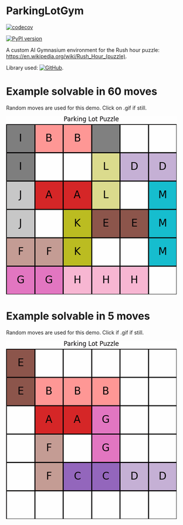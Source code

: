 # ParkingLotGym

[![codecov](https://codecov.io/gh/EvalVis/ParkingLotGym/branch/main/graph/badge.svg)](https://codecov.io/gh/EvalVis/ParkingLotGym)

[![PyPI version](https://badge.fury.io/py/ParkingLotGym.svg)](https://pypi.org/project/parkinglotgym/)

A custom AI Gymnasium environment for the Rush hour puzzle: https://en.wikipedia.org/wiki/Rush_Hour_(puzzle).

Library used: [![GitHub](https://img.shields.io/badge/GitHub-EvalVis/ParkingLot-black?style=flat&logo=github)](https://github.com/EvalVis/ParkingLot).

# Example solvable in 60 moves

Random moves are used for this demo. Click on .gif if still.

![ParkingLot60](images/parking_lot_60.gif)

# Example solvable in 5 moves

Random moves are used for this demo. Click if .gif if still.

![ParkingLot5](images/parking_lot_5.gif)